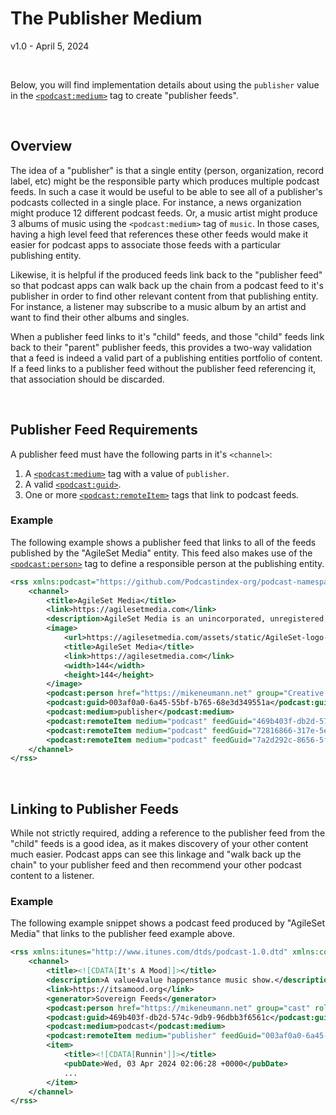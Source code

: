 # The Publisher Medium
v1.0 - April 5, 2024

<br>

Below, you will find implementation details about using the `publisher` value in the [`<podcast:medium>`](https://github.com/Podcastindex-org/podcast-namespace/blob/main/docs/1.0.md#medium) tag to 
create "publisher feeds".

<br>

## Overview

The idea of a "publisher" is that a single entity (person, organization, record label, etc) might be the responsible 
party which produces multiple podcast feeds.  In such a case it would be useful to be able to see all of a 
publisher's podcasts collected in a single place.  For instance, a news organization might produce 12 different 
podcast feeds.  Or, a music artist might produce 3 albums of music using the `<podcast:medium>` tag of `music`.  In 
those cases, having a high level feed that references these other feeds would make it easier for podcast apps to 
associate those feeds with a particular publishing entity.

Likewise, it is helpful if the produced feeds link back to the "publisher feed" so that podcast apps can walk back 
up the chain from a podcast feed to it's publisher in order to find other relevant content from that publishing 
entity.  For instance, a listener may subscribe to a music album by an artist and want to find their other 
albums and singles.

When a publisher feed links to it's "child" feeds, and those "child" feeds link back to their "parent" publisher 
feeds, this provides a two-way validation that a feed is indeed a valid part of a publishing entities portfolio of 
content.  If a feed links to a publisher feed without the publisher feed referencing it, that association should be 
discarded.

<br>

## Publisher Feed Requirements

A publisher feed must have the following parts in it's `<channel>`:

1. A [`<podcast:medium>`](https://github.com/Podcastindex-org/podcast-namespace/blob/main/docs/1.0.md#medium) tag with a value of `publisher`.
2. A valid [`<podcast:guid>`](https://github.com/Podcastindex-org/podcast-namespace/blob/main/docs/1.0.md#guid).
3. One or more [`<podcast:remoteItem>`](https://github.com/Podcastindex-org/podcast-namespace/blob/main/docs/1.0.md#remoteItem) tags that link to podcast feeds.

### Example

The following example shows a publisher feed that links to all of the feeds published by the "AgileSet Media" entity.
This feed also makes use of the [`<podcast:person>`](https://github.com/Podcastindex-org/podcast-namespace/blob/main/docs/1.0.md#person) tag to define a responsible person at the 
publishing entity.

```xml
<rss xmlns:podcast="https://github.com/Podcastindex-org/podcast-namespace/blob/main/docs/1.0.md" version="2.0">
    <channel>
        <title>AgileSet Media</title>
        <link>https://agilesetmedia.com</link>
        <description>AgileSet Media is an unincorporated, unregistered, and unpapered entity of AgileSet LLC for producing and publishing stuff by Mike Neumann. It is based in Texas, USA.</description>
        <image>
            <url>https://agilesetmedia.com/assets/static/AgileSet-logo-square-sm-144.png</url>
            <title>AgileSet Media</title>
            <link>https://agilesetmedia.com</link>
            <width>144</width>
            <height>144</height>
        </image>
        <podcast:person href="https://mikeneumann.net" group="Creative Direction" role="Director" img="https://itsamood.org/assets/static/MikeNeumann_202310.jpg">Mike Neumann</podcast:person>
        <podcast:guid>003af0a0-6a45-55bf-b765-68e3d349551a</podcast:guid>
        <podcast:medium>publisher</podcast:medium>
        <podcast:remoteItem medium="podcast" feedGuid="469b403f-db2d-574c-9db9-96dbb3f6561c" feedUrl="https://itsamood.org/itsamoodrss.xml"/>
        <podcast:remoteItem medium="podcast" feedGuid="72816866-317e-5e48-8895-8193d58e5b57" feedUrl="https://mikesmixtape.com/mikesmixtaperss.xml"/>
        <podcast:remoteItem medium="podcast" feedGuid="7a2d292c-8656-5fcf-88d2-31b10e54d7c7" feedUrl="https://mikeneumann.show/themnshowrss.xml"/>
    </channel>
</rss>
```

<br>

## Linking to Publisher Feeds

While not strictly required, adding a reference to the publisher feed from the "child" feeds is a good idea, as it 
makes discovery of your other content much easier.  Podcast apps can see this linkage and "walk back up the chain" 
to your publisher feed and then recommend your other podcast content to a listener.

### Example

The following example snippet shows a podcast feed produced by "AgileSet Media" that links to the publisher feed 
example above.

```xml
<rss xmlns:itunes="http://www.itunes.com/dtds/podcast-1.0.dtd" xmlns:content="http://purl.org/rss/1.0/modules/content/" xmlns:podcast="https://github.com/Podcastindex-org/podcast-namespace/blob/main/docs/1.0.md" version="2.0">
    <channel>
        <title><![CDATA[It's A Mood]]></title>
        <description>A value4value happenstance music show.</description>
        <link>https://itsamood.org</link>
        <generator>Sovereign Feeds</generator>
        <podcast:person href="https://mikeneumann.net" group="cast" role="host" img="https://itsamood.org/assets/static/MikeNeumann_202310.jpg">Mike Neumann</podcast:person>
        <podcast:guid>469b403f-db2d-574c-9db9-96dbb3f6561c</podcast:guid>
        <podcast:medium>podcast</podcast:medium>
        <podcast:remoteItem medium="publisher" feedGuid="003af0a0-6a45-55bf-b765-68e3d349551a" feedUrl="https://agilesetmedia.com/assets/static/feeds/publisher.xml"/>
        <item>
            <title><![CDATA[Runnin']]></title>
            <pubDate>Wed, 03 Apr 2024 02:06:28 +0000</pubDate>
            ...
        </item>
    </channel>
</rss>
```